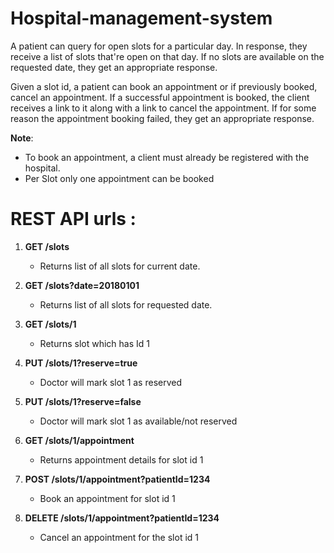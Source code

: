 # Hospital-management-system

A patient can query for open slots for a particular day. In response, they receive a list of slots that're open on that day. If no slots are available on the requested date, they get an appropriate response.

Given a slot id, a patient can book an appointment or if previously booked, cancel an appointment. If a successful appointment is booked, the client receives a link to it along with a link to cancel the appointment. If for some reason the appointment booking failed, they get an appropriate response.

<b>Note</b>: 
- To book an appointment, a client must already be registered with the hospital.
- Per Slot only one appointment can be booked


# REST API urls :

1) <b>GET /slots</b>
	- Returns list of all slots for current date.
	
2) <b>GET /slots?date=20180101</b>
	- Returns list of all slots for requested date.

3) <b>GET /slots/1</b>
	- Returns slot which has Id 1
	
4) <b>PUT /slots/1?reserve=true</b>
	- Doctor will mark slot 1 as reserved
	
5) <b>PUT /slots/1?reserve=false</b>
	- Doctor will mark slot 1 as available/not reserved
	
6) <b>GET /slots/1/appointment</b>
	- Returns appointment details for slot id 1
	
7) <b>POST /slots/1/appointment?patientId=1234</b>
	- Book an appointment for slot id 1
	
8) <b>DELETE /slots/1/appointment?patientId=1234</b>
	- Cancel an appointment for the slot id 1
	
